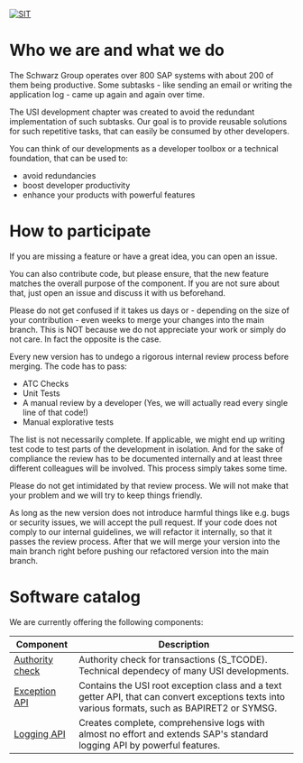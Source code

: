 [![SIT](https://img.shields.io/badge/SIT-About%20us-%236e1e6e)](https://it.schwarz)
# Who we are and what we do

The Schwarz Group operates over 800 SAP systems with about 200 of them being productive. 
Some subtasks - like sending an email or writing the application log - came up again and again over time.

The USI development chapter was created to avoid the redundant implementation of such subtasks. 
Our goal is to provide reusable solutions for such repetitive tasks, that can easily be consumed by other developers.

You can think of our developments as a developer toolbox or a technical foundation, that can be used to:
* avoid redundancies
* boost developer productivity
* enhance your products with powerful features

# How to participate

If you are missing a feature or have a great idea, you can open an issue.

You can also contribute code, but please ensure, that the new feature matches the overall purpose of the component.
If you are not sure about that, just open an issue and discuss it with us beforehand.

Please do not get confused if it takes us days or - depending on the size of your contribution - even weeks to merge your changes into the main branch.
This is NOT because we do not appreciate your work or simply do not care. In fact the opposite is the case.

Every new version has to undego a rigorous internal review process before merging.
The code has to pass:
* ATC Checks
* Unit Tests
* A manual review by a developer (Yes, we will actually read every single line of that code!)
* Manual explorative tests

The list is not necessarily complete. If applicable, we might end up writing test code to test parts of the development in isolation.
And for the sake of compliance the review has to be documented internally and at least three different colleagues will be involved.
This process simply takes some time.

Please do not get intimidated by that review process.
We will not make that your problem and we will try to keep things friendly.

As long as the new version does not introduce harmful things like e.g. bugs or security issues, we will accept the pull request.
If your code does not comply to our internal guidelines, we will refactor it internally, so that it passes the review process.
After that we will merge your version into the main branch right before pushing our refactored version into the main branch.

# Software catalog

We are currently offering the following components:

Component       | Description  
--------------- | -------------
[Authority check](https://github.com/SchwarzIT/sap-usi-authority-check) | Authority check for transactions (S_TCODE). Technical dependecy of many USI developments.
[Exception API](https://github.com/SchwarzIT/sap-usi-exception) | Contains the USI root exception class and a text getter API, that can convert exceptions texts into various formats, such as BAPIRET2 or SYMSG.
[Logging API](https://github.com/SchwarzIT/sap-usi-logging-api) | Creates complete, comprehensive logs with almost no effort and extends SAP's standard logging API by powerful features.

